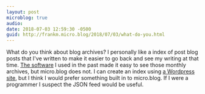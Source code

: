 ```yaml
---
layout: post
microblog: true
audio: 
date: 2018-07-03 12:59:30 -0500
guid: http://frankm.micro.blog/2018/07/03/what-do-you.html
---
```

What do you think about blog archives? I personally like a index of post blog posts that I've written to make it easier to go back and see my writing at that time. [The software](http://reader.smallpicture.com/?opmlurl=https%3A%2F%2Fdl.dropbox.com%2Fs%2Fh44njkhogn65tpq%2FwebnotesArchive.opml%3Fdl%3D0#) I used in the past made it easy to see those monthly archives, but micro.blog does not. I can create an index using [a Wordpress site](https://fjmnotes.com), but I think I would prefer something built in to micro.blog.  If I were a programmer I suspect the JSON feed would be useful. 
